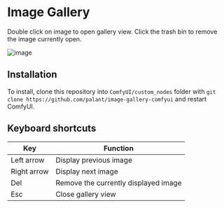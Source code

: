 # Image Gallery

Double click on image to open gallery view. Click the trash bin to remove the image currently open.

![image](https://github.com/user-attachments/assets/a85de8a3-df90-468d-bb13-08c8b485b6d1)


## Installation

To install, clone this repository into `ComfyUI/custom_nodes` folder with `git clone https://github.com/palant/image-gallery-comfyui` and restart ComfyUI.

## Keyboard shortcuts

| Key         | Function                             |
|-------------|--------------------------------------|
| Left arrow  | Display previous image               |
| Right arrow | Display next image                   |
| Del         | Remove the currently displayed image |
| Esc         | Close gallery view                   |
